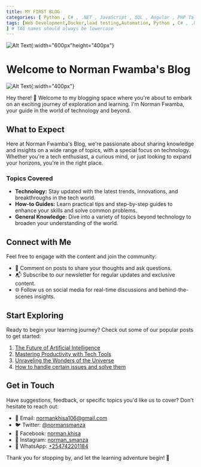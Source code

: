 ```yaml
---
title: MY FIRST BLOG
categories: [ Python , C# , .NET , JavaScript , SQL , Angular , PHP Talks about , devops.]
tags: [Web Development,Docker,load testing,Automation, Python , C# , .NET ,JavaScript , SQL , Angular , PHP Talks about,devops,  dotnet #angular
] # TAG names should always be lowercase
---
```

![Alt Text](https://imgur.com/mrWXFk2.jpg){:width="600px"height="400px"}
# Welcome to Norman Fwamba's Blog

![Alt Text](https://media.licdn.com/dms/image/D4D03AQGgjY2UhSQBaA/profile-displayphoto-shrink_800_800/0/1670510662827?e=1709769600&v=beta&t=Gs1Gqsc6OmFe_4GpF3fG-hESM2xX5t4S2_w7DyjHCSA){:width="400px"}

Hey there! 👋 Welcome to my blogging space where you're about to embark on an exciting journey of exploration and learning. I'm Norman Fwamba, your guide in the world of technology and beyond.

## What to Expect

Here at Norman Fwamba's Blog, we're passionate about sharing knowledge and insights on a wide range of topics, with a special focus on technology. Whether you're a tech enthusiast, a curious mind, or just looking to expand your horizons, you're in the right place.

### Topics Covered

- **Technology:** Stay updated with the latest trends, innovations, and breakthroughs in the tech world.
- **How-to Guides:** Learn practical tips and step-by-step guides to enhance your skills and solve common problems.
- **General Knowledge:** Dive into a variety of topics beyond technology to broaden your understanding of the world.

## Connect with Me

Feel free to engage with the content and join the community:

- 📝 Comment on posts to share your thoughts and ask questions.
- 📬 Subscribe to our newsletter for regular updates and exclusive content.
- 🌐 Follow us on social media for real-time discussions and behind-the-scenes insights.

## Start Exploring

Ready to begin your learning journey? Check out some of our popular posts to get started:

1. [The Future of Artificial Intelligence](#)
2. [Mastering Productivity with Tech Tools](#)
3. [Unraveling the Wonders of the Universe](#)
4. [How to handle certain issues and solve them](#)

## Get in Touch

Have suggestions, feedback, or specific topics you'd like us to cover? Don't hesitate to reach out:

- 📧 Email: [normankhisa106@gmail.com](mailto:normankhisa106@gmail.com)
- 🐦 Twitter: [@normansmanza](https://twitter.com/normansmanza)
- 📘 Facebook: [norman.khisa](https://www.facebook.com/norman.khisa)
- 📸 Instagram: [norman_smanza](https://www.instagram.com/norman_smanza/)
- 📱 WhatsApp: [+254742201184](https://wa.me/+254742201184)


Thank you for stopping by, and let the learning adventure begin! 🚀

